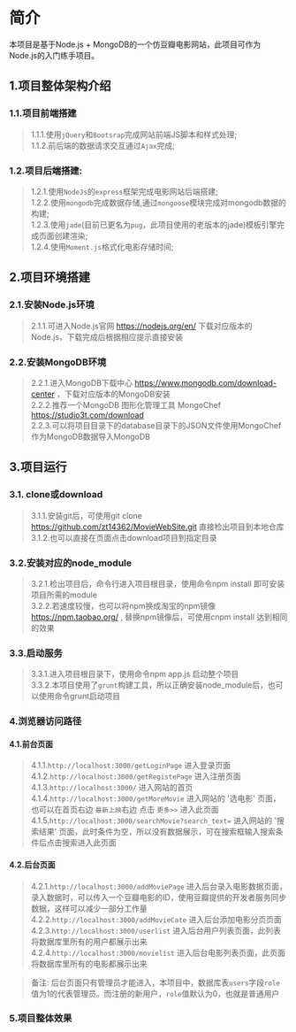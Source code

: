 # 简介
本项目是基于Node.js + MongoDB的一个仿豆瓣电影网站，此项目可作为Node.js的入门练手项目。

## 1.项目整体架构介绍

### 1.1.项目前端搭建
>1.1.1.使用`jQuery`和`Bootsrap`完成网站前端JS脚本和样式处理; <br>
>1.1.2.前后端的数据请求交互通过`Ajax`完成;

### 1.2.项目后端搭建:
>1.2.1.使用`NodeJs`的`express`框架完成电影网站后端搭建; <br> 
>1.2.2.使用`mongodb`完成数据存储,通过`mongoose`模块完成对mongodb数据的构建; <br>
>1.2.3.使用`jade`(目前已更名为`pug`，此项目使用的老版本的jade)模板引擎完成页面创建渲染; <br>
>1.2.4.使用`Moment.js`格式化电影存储时间;

## 2.项目环境搭建

### 2.1.安装Node.js环境
>2.1.1.可进入Node.js官网 https://nodejs.org/en/ 下载对应版本的Node.js，下载完成后根据相应提示直接安装 <br>
   
### 2.2.安装MongoDB环境
>2.2.1.进入MongoDB下载中心 https://www.mongodb.com/download-center ，下载对应版本的MongoDB安装 <br>
>2.2.2.推荐一个MongoDB 图形化管理工具 MongoChef https://studio3t.com/download <br>
>2.2.3.可以将项目目录下的database目录下的JSON文件使用MongoChef 作为MongoDB数据导入MongoDB 

## 3.项目运行

### 3.1. clone或download
>3.1.1.安装git后，可使用git clone https://github.com/zt14362/MovieWebSite.git 直接检出项目到本地仓库 <br>
>3.1.2.也可以直接在页面点击download项目到指定目录

### 3.2.安装对应的node_module
>3.2.1.检出项目后，命令行进入项目根目录，使用命令npm install 即可安装项目所需的module <br>
>3.2.2.若速度较慢，也可以将npm换成淘宝的npm镜像 https://npm.taobao.org/ , 替换npm镜像后，可使用cnpm install 达到相同的效果
 
### 3.3.启动服务
>3.3.1.进入项目根目录下，使用命令npm app.js 启动整个项目 <br>
>3.3.2.本项目使用了`grunt`构建工具，所以正确安装node_module后，也可以使用命令grunt启动项目
   
### 4.浏览器访问路径

#### 4.1.前台页面
>4.1.1.`http://localhost:3000/getLoginPage` 进入登录页面 <br>
>4.1.2.`http://localhost:3000/getRegistePage` 进入注册页面 <br>
>4.1.3.`http://localhost:3000/` 进入网站的首页 <br>
>4.1.4.`http://localhost:3000/getMoreMovie` 进入网站的 '选电影' 页面，也可以在首页右边 `最新上映`右边 点击 `更多>>` 进入此页面 <br>
>4.1.5.`http://localhost:3000/searchMovie?search_text=` 进入网站的 '搜索结果' 页面，此时条件为空，所以没有数据展示，可在搜索框输入搜索条件后点击搜索进入此页面

#### 4.2.后台页面
>4.2.1.`http://localhost:3000/addMoviePage` 进入后台录入电影数据页面，录入数据时，可以传入一个豆瓣电影的ID，使用豆瓣提供的开发者服务同步数据，这样可以减少一部分工作量 <br>
>4.2.2.`http://localhost:3000/addMovieCate` 进入后台添加电影分页页面 <br>
>4.2.3.`http://localhost:3000/userlist` 进入后台用户列表页面，此列表将数据库里所有的用户都展示出来 <br>
>4.2.4.`http://localhost:3000/movielist` 进入后台电影列表页面，此页面将数据库里所有的电影都展示出来 

> 备注: 后台页面只有管理员才能进入，本项目中，数据库表`users`字段`role` 值为1的代表管理员。而注册的新用户，`role`值默认为0，也就是普通用户

### 5.项目整体效果

   
   
